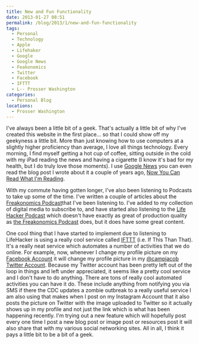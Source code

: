 ```yaml
---
title: New and Fun Functionality
date: 2013-01-27 08:51
permalink: /blog/2013/1/new-and-fun-functionality
tags:
  - Personal
  - Technology
  - Apple
  - Lifehaker
  - Google
  - Google News
  - Feakonomics
  - Twitter
  - Facebook
  - IFTTT
  - L-- Prosser Washington
categories:
  - Personal Blog
locations: 
  - Prosser Washington
---
```



I've always been a little bit of a geek. That's actually a little bit of why I've created this website in the first place... so that I could show off my geekyness a little bit. More than just knowing how to use computers at a slightly higher proficiency than average, I love all things technology. Every morning, I find myself getting a hot cup of coffee, sitting outside in the cold with my iPad reading the news and having a cigarette (I know it's bad for my health, but I do truly love those moments). I use [Google News][1] you can even read the blog post I wrote about it a couple of years ago, [Now You Can Read What I'm Reading][2].

   [1]: http://news.google.com/
   [2]: /blog/2008/10/now-you-can-read-what-im-reading

With my commute having gotten longer, I've also been listening to Podcasts to take up some of the time. I've written a couple of articles about the [Freakonomics Podcast][3]that I've been listening to. I've added to my collection of digital media to subscribe to, and have started also listening to the [Life Hacker Podcast][4] which doesn't have exactly as great of production quality as [the Freakonomics Podcast][5] does, but it does have some great content.

   [3]: /blog/tags/freakonomics
   [4]: http://lifehacker.com/the-show/
   [5]: http://www.freakonomics.com/

One cool thing that I have started to implement due to listening to LifeHacker is using a really cool service called [IFTTT][6] (i.e. If This Than That). It's a really neat service which automates a number of activities that we do online. For example, now, whenever I change my profile picture on my [Facebook Account][7] it will change my profile picture in my [@campjacob Twitter Account][8]. Because my Twitter account has been pretty left out of the loop in things and left under appreciated, it seems like a pretty cool service and I don't have to do anything. There are tons of really cool automated activities you can have it do. These include anything from notifying you via SMS if there the CDC updates a zombie outbreak to a really useful service I am also using that makes when I post on my Instagram Account that it also posts the picture on Twitter with the image uploaded to Twitter so it actually shows up in my profile and not just the link which is what has been happening recently. I'm trying out a new feature which will hopefully post every one time I post a new blog post or image post or resources post it will also share that with my various social networking sites. All in all, I think it pays a little bit to be a bit of a geek.

   [6]: https://ifttt.com/
   [7]: http://fb.com/jacobshouse
   [8]: https://twitter.com/campjacob

 
